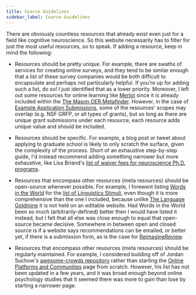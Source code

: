 ```yaml
---
title: Coarse Guidelines
sidebar_label: Coarse Guidelines
---
```


There are obviously countless resources that already exist even just for a field like cognitive neuroscience. So this website necessarily has to filter for just the most useful resources, so to speak. If adding a resource, keep in mind the following:

* Resources should be pretty unique. For example, there are swaths of services for creating online surveys, and they tend to be similar enough that a list of these survey companies would be both difficult to encapsulate and perhaps not particularly helpful. If you're up for adding such a list, do so! I just identified that as a lower priority. Moreover, I left out some resources for online learning like [Merlot](https://www.merlot.org) since it is already included within the [The Mason OER Metafinder](https://oer.deepwebaccess.com). However, in the case of [Example Application Submissions](/opportunities/example-submissions), some of the resources' scopes may overlap (e.g. NSF GRFP, or all types of grants), but so long as there are unique grant submissions under each resource, each resource adds unique value and should be included.

* Resources should be specific. For example, a blog post or tweet about applying to graduate school is likely to only scratch the surface, given the complexity of the process. Short of an exhaustive step-by-step guide, I'd instead recommend adding something narrower but more exhaustive, like Lisa Briand's [list of waiver fees for neuroscience Ph.D. programs](https://docs.google.com/spreadsheets/d/10R0epmS9wthYqchUg_DhQN4NAkNxAkyuVA9NgZG2sWA/edit#gid=0).

* Resources that encompass other resources (meta resources) should be open-source whenever possible. For example, I forewent listing [Words in the World](http://wordsintheworld.ca/research/resources-by-language) for the [list of Linguistics Stimuli](/running-studies/execution/stimuli/experiment-stimuli/linguistics), even though it is more comprehensive than the one I included, because unlike [The Language Goldmine](http://languagegoldmine.com) it is not held on an editable website. Had Words in the World been so much (arbitrarily-defined) better then I would have listed it instead, but I felt that all else was close enough to equal that open-source became decisive. Somewhere in between open and closed source is if a website says recommendations can be emailed, or better yet, if there is a submission form, as is the case for [ReimagineReview](https://reimaginereview.asapbio.org).

* Resources that encompass other resources (meta resources) should be regularly maintained. For example, I considered building off of Jordan Suchow's [awesome-crowds repository](https://github.com/suchow/awesome-crowds) rather than starting the [Online Platforms and Communities](/running-studies/execution/online-platforms-communities) page from scratch. However, his list has not been updated in a few years, and it was broad enough beyond online psychology studies that it seemed there was more to gain than lose by starting a narrower page.
